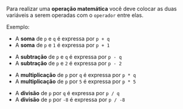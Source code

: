 
<p>
Para realizar uma <strong>opera&ccedil;&atilde;o matem&aacute;tica</strong> voc&ecirc; deve colocar as duas vari&aacute;veis a serem operadas com o <code>operador</code> entre elas.
</p>

Exemplo:
<ul>
	<li>A <strong>soma</strong> de <code>p</code> e <code>q</code> &eacute; expressa por <code>p + q</code></li>
    <li>A <strong>soma</strong> de <code>p</code> e <code>1</code> &eacute; expressa por <code>p + 1</code></li>
</ul>
<ul>
	<li>A <strong>subtra&ccedil;&atilde;o</strong> de <code>p</code> e <code>q</code> &eacute; expressa por <code>p - q</code></li>
	<li>A <strong>subtra&ccedil;&atilde;o</strong> de <code>p</code> e <code>2</code> &eacute; expressa por <code>p - 2</code></li>
</ul>
<ul>
	<li>A <strong>multiplica&ccedil;&atilde;o</strong> de <code>p</code> por <code>q</code> &eacute; expressa por <code>p * q</code></li>
	<li>A <strong>multiplica&ccedil;&atilde;o</strong> de <code>p</code> por <code>5</code> &eacute; expressa por <code>p * 5</code></li>
</ul>
<ul>
	<li>A <strong>divis&atilde;o</strong> de <code>p</code> por <code>q</code> &eacute; expressa por <code>p / q</code></li>
	<li>A <strong>divis&atilde;o</strong> de <code>p</code> por <code>-8</code> &eacute; expressa por <code>p / -8</code></li>
</ul>